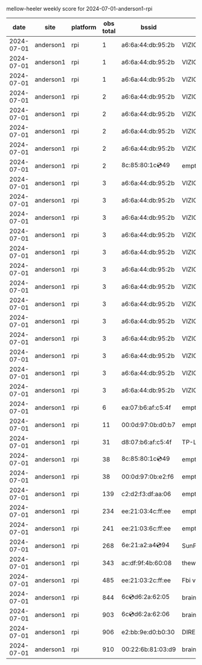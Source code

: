 mellow-heeler weekly score for 2024-07-01-anderson1-rpi

|date|site|platform|obs total|bssid|ssid|
|--|--|--|--|--|--|
|2024-07-01|anderson1|rpi|1|a6:6a:44:db:95:2b|VIZIOCastAudio7264|
|2024-07-01|anderson1|rpi|1|a6:6a:44:db:95:2b|VIZIOCastAudio9524|
|2024-07-01|anderson1|rpi|1|a6:6a:44:db:95:2b|VIZIOCastAudio7270|
|2024-07-01|anderson1|rpi|2|a6:6a:44:db:95:2b|VIZIOCastAudio5335|
|2024-07-01|anderson1|rpi|2|a6:6a:44:db:95:2b|VIZIOCastAudio8077|
|2024-07-01|anderson1|rpi|2|a6:6a:44:db:95:2b|VIZIOCastAudio3258|
|2024-07-01|anderson1|rpi|2|a6:6a:44:db:95:2b|VIZIOCastAudio6977|
|2024-07-01|anderson1|rpi|2|8c:85:80:1c:cd:49|empty_ssid|
|2024-07-01|anderson1|rpi|3|a6:6a:44:db:95:2b|VIZIOCastAudio3151|
|2024-07-01|anderson1|rpi|3|a6:6a:44:db:95:2b|VIZIOCastAudio9654|
|2024-07-01|anderson1|rpi|3|a6:6a:44:db:95:2b|VIZIOCastAudio6067|
|2024-07-01|anderson1|rpi|3|a6:6a:44:db:95:2b|VIZIOCastAudio4743|
|2024-07-01|anderson1|rpi|3|a6:6a:44:db:95:2b|VIZIOCastAudio2805|
|2024-07-01|anderson1|rpi|3|a6:6a:44:db:95:2b|VIZIOCastAudio8726|
|2024-07-01|anderson1|rpi|3|a6:6a:44:db:95:2b|VIZIOCastAudio2348|
|2024-07-01|anderson1|rpi|3|a6:6a:44:db:95:2b|VIZIOCastAudio9384|
|2024-07-01|anderson1|rpi|3|a6:6a:44:db:95:2b|VIZIOCastAudio3715|
|2024-07-01|anderson1|rpi|3|a6:6a:44:db:95:2b|VIZIOCastAudio1166|
|2024-07-01|anderson1|rpi|3|a6:6a:44:db:95:2b|VIZIOCastAudio7114|
|2024-07-01|anderson1|rpi|3|a6:6a:44:db:95:2b|VIZIOCastAudio5340|
|2024-07-01|anderson1|rpi|3|a6:6a:44:db:95:2b|VIZIOCastAudio9007|
|2024-07-01|anderson1|rpi|6|ea:07:b6:af:c5:4f|empty_ssid|
|2024-07-01|anderson1|rpi|11|00:0d:97:0b:d0:b7|empty_ssid|
|2024-07-01|anderson1|rpi|31|d8:07:b6:af:c5:4f|TP-Link_C54F|
|2024-07-01|anderson1|rpi|38|8c:85:80:1c:cd:49|empty_ssid|
|2024-07-01|anderson1|rpi|38|00:0d:97:0b:e2:f6|empty_ssid|
|2024-07-01|anderson1|rpi|139|c2:d2:f3:df:aa:06|empty_ssid|
|2024-07-01|anderson1|rpi|234|ee:21:03:4c:ff:ee|empty_ssid|
|2024-07-01|anderson1|rpi|241|ee:21:03:6c:ff:ee|empty_ssid|
|2024-07-01|anderson1|rpi|268|6e:21:a2:a4:cd:94|SunPower21450|
|2024-07-01|anderson1|rpi|343|ac:df:9f:4b:60:08|theweef|
|2024-07-01|anderson1|rpi|485|ee:21:03:2c:ff:ee|Fbi van 13|
|2024-07-01|anderson1|rpi|844|6c:cd:d6:2a:62:05|braingang2_5GEXT|
|2024-07-01|anderson1|rpi|903|6c:cd:d6:2a:62:06|braingang2_2GEXT|
|2024-07-01|anderson1|rpi|906|e2:bb:9e:d0:b0:30|DIRECT-9ED03030|
|2024-07-01|anderson1|rpi|910|00:22:6b:81:03:d9|braingang2|
